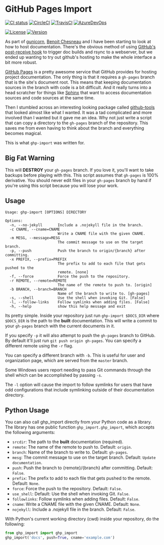 GitHub Pages Import
===================

[![CI status](https://github.com/davisp/ghp-import/workflows/CI/badge.svg)](https://github.com/davisp/ghp-import/actions?query=workflow%3Aci)
[![CircleCI](https://circleci.com/gh/c-w/ghp-import/tree/master.svg?style=svg)](https://circleci.com/gh/c-w/ghp-import/tree/master)
[![TravisCI](https://travis-ci.org/c-w/ghp-import.svg?branch=master)](https://travis-ci.org/c-w/ghp-import)
[![AzureDevOps](https://clewolff.visualstudio.com/ghp-import/_apis/build/status/c-w.ghp-import?branchName=master)](https://clewolff.visualstudio.com/ghp-import/_build/latest?definitionId=10&branchName=master)

[![License](https://img.shields.io/badge/License-Apache%202.0-green.svg)](https://opensource.org/licenses/Apache-2.0)
[![Version](https://img.shields.io/pypi/v/ghp-import.svg)](https://pypi.org/project/ghp-import/)

As part of [gunicorn][gunicorn], [Benoit Chesneau][benoit] and I have been
starting to look at how to host documentation. There's the obvious method of
using [GitHub's post-receive hook][github-post] to trigger doc builds and rsync
to a webserver, but we ended up wanting to try out github's hosting to make the
whole interface a bit more robust.

[GitHub Pages][gh-pages] is a pretty awesome service that GitHub provides for
hosting project documentation. The only thing is that it requires a
`gh-pages` branch that is the site's document root. This means that keeping
documentation sources in the branch with code is a bit difficult. And it really
turns into a head scratcher for things like [Sphinx][sphinx] that want to
access documentation sources and code sources at the same time.

Then I stumbled across an interesting looking package called
[github-tools][github-tools] that looked almost like what I wanted. It was a tad
complicated and more involved than I wanted but it gave me an idea. Why not
just write a script that can copy a directory to the `gh-pages` branch of the
repository. This saves me from even having to think about the branch and
everything becomes magical.

This is what `ghp-import` was written for.

[gunicorn]: http://www.gunicorn.com/ "Gunicorn"
[benoit]: http://github.com/benoitc "Benoît Chesneau"
[github-post]: https://help.github.com/articles/post-receive-hooks "GitHub Post-Receive Hook"
[gh-pages]: http://pages.github.com/ "GitHub Pages"
[sphinx]: http://sphinx.pocoo.org/ "Sphinx Documentation"
[github-tools]: http://dinoboff.github.com/github-tools/ "github-tools"


Big Fat Warning
---------------

This will **DESTROY** your `gh-pages` branch. If you love it, you'll want to
take backups before playing with this. This script assumes that `gh-pages` is
100% derivative. You should never edit files in your `gh-pages` branch by hand
if you're using this script because you will lose your work.

Usage
-----

```
Usage: ghp-import [OPTIONS] DIRECTORY

Options:
  -n, --no-jekyll       Include a .nojekyll file in the branch.
  -c CNAME, --cname=CNAME
                        Write a CNAME file with the given CNAME.
  -m MESG, --message=MESG
                        The commit message to use on the target branch.
  -p, --push            Push the branch to origin/{branch} after committing.
  -x PREFIX, --prefix=PREFIX
                        The prefix to add to each file that gets pushed to the
                        remote. [none]
  -f, --force           Force the push to the repository.
  -r REMOTE, --remote=REMOTE
                        The name of the remote to push to. [origin]
  -b BRANCH, --branch=BRANCH
                        Name of the branch to write to. [gh-pages]
  -s, --shell           Use the shell when invoking Git. [False]
  -l, --follow-links    Follow symlinks when adding files. [False]
  -h, --help            show this help message and exit
```

Its pretty simple. Inside your repository just run `ghp-import $DOCS_DIR`
where `$DOCS_DIR` is the path to the **built** documentation. This will write a
commit to your `gh-pages` branch with the current documents in it.

If you specify `-p` it will also attempt to push the `gh-pages` branch to
GitHub. By default it'll just run `git push origin gh-pages`. You can specify
a different remote using the `-r` flag.

You can specify a different branch with `-b`. This is useful for user and
organization page, which are served from the `master` branch.

Some Windows users report needing to pass Git commands through the shell which can be accomplished by passing `-s`.

The `-l` option will cause the import to follow symlinks for users that have odd configurations that include symlinking outside of their documentation directory.

Python Usage
------------

You can also call ghp_import directly from your Python code as a library. The
library has one public function `ghp_import.ghp_import`, which accepts the
following arguments:

* `srcdir`: The path to the **built** documentation (required).
* `remote`: The name of the remote to push to. Default: `origin`.
* `branch`: Name of the branch to write to. Default: `gh-pages`.
* `mesg`: The commit message to use on the target branch. Default: `Update documentation`.
* `push`: Push the branch to {remote}/{branch} after committing. Default: `False`.
* `prefix`: The prefix to add to each file that gets pushed to the remote. Default: `None`.
* `force`: Force the push to the repository. Default: `False`.
* `use_shell`: Default: Use the shell when invoking Git. `False`.
* `followlinks`: Follow symlinks when adding files. Default: `False`.
* `cname`: Write a CNAME file with the given CNAME. Default: `None`.
* `nojekyll`: Include a .nojekyll file in the branch. Default: `False`.

With Python's current working directory (cwd) inside your repository, do the
following:

```python
from ghp_import import ghp_import
ghp_import('docs', push=True, cname='example.com')
```
